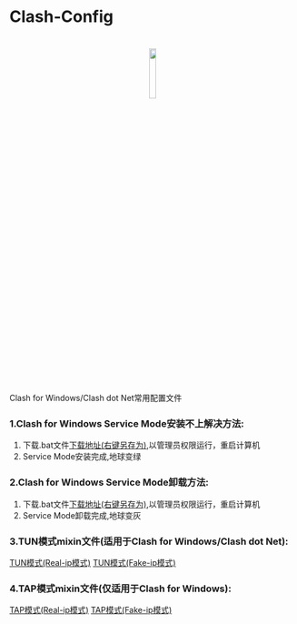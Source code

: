 # Clash-Config

<h1 align="center">
  <img src="https://raw.githubusercontent.com/Dreamacro/clash/master/docs/logo.png" width="15%" height="15%">
</h1>

Clash for Windows/Clash dot Net常用配置文件

### 1.Clash for Windows Service Mode安装不上解决方法:

1. 下载.bat文件[下载地址(右键另存为)](https://raw.githubusercontent.com/HXHGTS/Clash-Config/main/service_install.bat),以管理员权限运行，重启计算机
2. Service Mode安装完成,地球变绿

### 2.Clash for Windows Service Mode卸载方法:

1. 下载.bat文件[下载地址(右键另存为)](https://raw.githubusercontent.com/HXHGTS/Clash-Config/main/service_uninstall.bat),以管理员权限运行，重启计算机
2. Service Mode卸载完成,地球变灰

### 3.TUN模式mixin文件(适用于Clash for Windows/Clash dot Net):

[TUN模式(Real-ip模式)](https://raw.githubusercontent.com/HXHGTS/Clash-Config/main/TUN_config.txt) [TUN模式(Fake-ip模式)](https://raw.githubusercontent.com/HXHGTS/Clash-Config/main/TUN_fakeip_config.txt)

### 4.TAP模式mixin文件(仅适用于Clash for Windows):

[TAP模式(Real-ip模式)](https://raw.githubusercontent.com/HXHGTS/Clash-Config/main/TAP_config.txt) [TAP模式(Fake-ip模式)](https://raw.githubusercontent.com/HXHGTS/Clash-Config/main/TAP_fakeip_config.txt)
